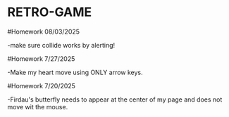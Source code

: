 # RETRO-GAME
#Homework 08/03/2025

-make sure collide works by alerting!

#Homework 7/27/2025

-Make my heart move using ONLY arrow keys.

#Homework 7/20/2025

-Firdau's butterfly needs to appear at the center of my page and does not move wit the mouse.
